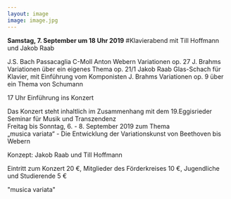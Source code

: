 ```yaml
---
layout: image
image: image.jpg
---
```


**Samstag, 7. September um 18 Uhr 2019** 
#Klavierabend mit Till Hoffmann und Jakob Raab

J.S. Bach Passacaglia C-Moll
Anton Webern	Variationen op. 27
J. Brahms	Variationen über ein eigenes Thema op. 21/1
Jakob Raab Glas-Schach für Klavier, mit Einführung vom Komponisten
J. Brahms	Variationen op. 9 über ein Thema von Schumann


17 Uhr			Einführung ins Konzert 


Das Konzert steht inhaltlich im Zusammenhang mit dem 19.Eggisrieder Seminar für Musik und Transzendenz   
Freitag bis Sonntag, 6. - 8. September 2019
zum Thema  
„musica variata“ - Die Entwicklung der Variationskunst von Beethoven bis Webern

Konzept: Jakob Raab und Till Hoffmann

Eintritt zum Konzert 20 €, Mitglieder des Förderkreises 10 €, Jugendliche und Studierende 5 €









"musica variata"


   
